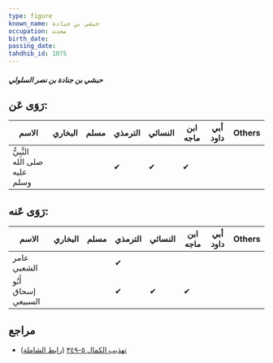 ```yaml
---
type: figure
known_name: حبشي بن جنادة
occupation: محدث
birth_date:
passing_date:
tahdhib_id: 1075
---
```

##### حبشي بن جنادة بن نصر السلولي

## رَوَى عَن:
| الاسم                         | البخاري | مسلم | الترمذي | النسائي | ابن ماجه | أبي داود | Others |
| ----------------------------- | ------- | ---- | ------- | ------- | -------- | -------- | ------ |
| النَّبِيُّ صلى الله عليه وسلم |         |      | ✔       | ✔       | ✔        |          |        |
## رَوَى عَنه:
| الاسم               | البخاري | مسلم | الترمذي | النسائي | ابن ماجه | أبي داود | Others |
| ------------------- | ------- | ---- | ------- | ------- | -------- | -------- | ------ |
| عامر الشعبي         |         |      | ✔       |         |          |          |        |
| أَبُو إسحاق السبيعي |         |      | ✔       | ✔       | ✔        |          |        |
## مراجع
- [تهذيب الكمال ٥-٣٤٩](obsidian://open?vault=Tahdhib-al-Kamal&file=Figures/١٠٧٥-حبشي%20بن%20جنادة%20بن%20نصر%20السلولي) ([رابط الشاملة](https://shamela.ws/book/3722/2427))